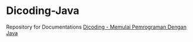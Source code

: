 # Dicoding-Java
Repository for Documentations [Dicoding - Memulai Pemrograman Dengan Java](https://www.dicoding.com/academies/60)
